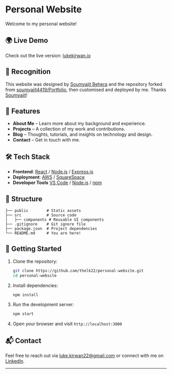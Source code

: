 # Personal Website

Welcome to my personal website!

## 🌍 Live Demo
Check out the live version: [lukekirwan.io](https://lukekirwan.io)

## 🙏 Recognition
This website was designed by [Soumyajit Behera](https://github.com/soumyajit4419) and the repository forked from [soumyajit4419/Portfolio](https://github.com/soumyajit4419/Portfolio), then customised and deployed by me. Thanks [Soumyajit](https://github.com/soumyajit4419)!

## 🚀 Features
- **About Me** – Learn more about my background and experience.
- **Projects** – A collection of my work and contributions.
- **Blog** – Thoughts, tutorials, and insights on technology and design.
- **Contact** – Get in touch with me.

## 🛠️ Tech Stack
- **Frontend**: [React](https://reactjs.org/) / [Node.js](https://nodejs.org/) / [Express.js](https://expressjs.com/)
- **Deployment**: [AWS](https://aws.amazon.com/) / [SquareSpace](https://www.squarespace.com/)
- **Developer Tools** [VS Code](https://code.visualstudio.com/) / [Node.js](https://nodejs.org/) / [npm](https://www.npmjs.com/)

## 📂 Structure
```
├── public        # Static assets
├── src           # Source code
│   ├── components # Reusable UI components
├── .gitignore    # Git ignore file
├── package.json  # Project dependencies
└── README.md     # You are here!
```

## 🚀 Getting Started
1. Clone the repository:
   ```sh
   git clone https://github.com/thelk22/personal-website.git
   cd personal-website
   ```
2. Install dependencies:
   ```sh
   npm install
   ```
3. Run the development server:
   ```sh
   npm start
   ```
4. Open your browser and visit `http://localhost:3000`

## 📬 Contact
Feel free to reach out via [luke.kirwan22@gmail.com](mailto:luke.kirwan22@gmail.com) or connect with me on [LinkedIn](www.linkedin.com/in/luke-kirwan).

---
